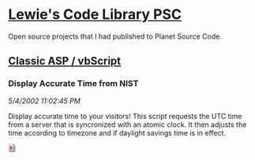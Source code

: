 # [Lewie's Code Library PSC](../../README.md)

Open source projects that I had published to Planet Source Code.

## [Classic ASP / vbScript](../README.md)

### Display Accurate Time from NIST

*5/4/2002 11:02:45 PM*

Display accurate time to your visitors! This script requests the UTC time from a server that is syncronized with an atomic clock. It then adjusts the time according to timezone and if daylight savings time is in effect.

![Screenshot of Display Accurate Time from NIST](/screenshot.gif)



